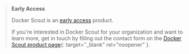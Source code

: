 > **Early Access**
>
> Docker Scout is an [early access](/release-lifecycle/#early-access-ea)
> product. 
>
> If you're interested in Docker Scout for your organization and want to
> learn more, get in touch by filling out the contact form on the
> [Docker Scout product page](https://docker.com/products/docker-scout){: target="_blank" rel="noopener" }.
